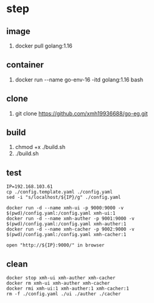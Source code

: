 # step

## image

1. docker pull golang:1.16

## container

1. docker run --name go-env-16 -itd golang:1.16 bash

## clone

1. git clone https://github.com/xmh19936688/go-eg.git

## build

1. chmod +x ./build.sh
2. ./build.sh

## test

```shell
IP=192.168.103.61
cp ./config.template.yaml ./config.yaml
sed -i "s/localhost/${IP}/g" ./config.yaml

docker run -d --name xmh-ui -p 9000:9000 -v $(pwd)/config.yaml:/config.yaml xmh-ui:1
docker run -d --name xmh-auther -p 9001:9000 -v $(pwd)/config.yaml:/config.yaml xmh-auther:1
docker run -d --name xmh-cacher -p 9002:9000 -v $(pwd)/config.yaml:/config.yaml xmh-cacher:1

open "http://${IP}:9000/" in browser
```

## clean

```shell
docker stop xmh-ui xmh-auther xmh-cacher
docker rm xmh-ui xmh-auther xmh-cacher
docker rmi xmh-ui:1 xmh-auther:1 xmh-cacher:1
rm -f ./config.yaml ./ui ./auther ./cacher
```
